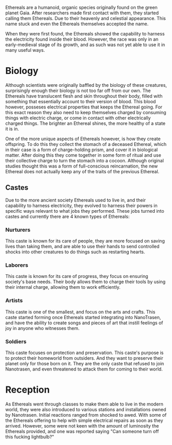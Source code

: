 Ethereals are a humanoid, organic species originally found on the green planet Gaia. After researchers made first contact with them, they started calling them Ethereals. Due to their heavenly and celestial appearance. This name stuck and even the Ethereals themselves accepted the name.

When they were first found, the Ethereals showed the capability to harness the electricity found inside their blood. However, the race was only in an early-medieval stage of its growth, and as such was not yet able to use it in many useful ways.

# Biology

Although scientists were originally baffled by the biology of these creatures, surprisingly enough their biology is not too far off from our own. The Ethereals have translucent flesh and skin throughout their body, filled with something that essentially account to their version of blood. This blood however, posseses electrical properties that keeps the Ethereal going. For this exact reason they also need to keep themselves charged by consuming things with electric charge, or come in contact with other electrically charged things. The brighter an Ethereal shines, the more healthy of a state it is in.

One of the more unique aspects of Ethereals however, is how they create offspring. To do this they collect the stomach of a deceased Ethereal, which in their case is a form of charge-holding prism, and cover it in biological matter. After doing this they come together in some form of ritual and use their collective charge to turn the stomach into a cocoon. Although original studies thought this was a form of full-conscious reincarnation, the new Ethereal does not actually keep any of the traits of the previous Ethereal.

## Castes

Due to the more ancient society Ethereals used to live in, and their capability to harness electricity, they evolved to harness their powers in specific ways relevant to what jobs they performed. These jobs turned into castes and currently there are 4 known types of Ethereals:

### Nurturers
This caste is known for its care of people, they are more focused on saving lives than taking them, and are able to use their hands to send controlled shocks into other creatures to do things such as restarting hearts.

### Laborers
This caste is known for its care of progress, they focus on ensuring society's base needs. Their body allows them to charge their tools by using their internal charge, allowing them to work efficiently.

### Artists
This caste is one of the smallest, and focus on the arts and crafts. This caste started forming once Ethereals started integrating into NanoTrasen, and have the ability to create songs and pieces of art that instill feelings of joy in anyone who witnesses them.

### Soldiers
This caste focuses on protection and preservation. This caste's purpose is to protect their homeworld from outsiders. And they want to preserve their planet only for those born on it. They are the only caste that refused to join Nanotrasen, and even threatened to attack them for coming to their world.

# Reception
As Ethereals went through classes to make them able to live in the modern world, they were also introduced to various stations and installations owned by Nanotrasen. Initial reactions ranged from shocked to awed. With some of the Ethereals offering to help with simple electrical repairs as soon as they arrived. However, some were not keen with the amount of luminosity the Ethereals provided, and one was reported saying "Can someone turn off this fucking lightbulb?"